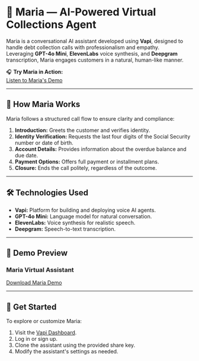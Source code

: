 # 🤖 Maria — AI-Powered Virtual Collections Agent

Maria is a conversational AI assistant developed using **Vapi**, designed to handle debt collection calls with professionalism and empathy.  
Leveraging **GPT-4o Mini**, **ElevenLabs** voice synthesis, and **Deepgram** transcription, Maria engages customers in a natural, human-like manner.

🎧 **Try Maria in Action:**  
[Listen to Maria's Demo](https://vapi.ai?demo=true&shareKey=e60f6900-cca8-47ae-abc7-dd4e5552ec8d&assistantId=2d6a031a-908b-4ec4-bda1-4313bcbee677)

---

## 🧠 How Maria Works

Maria follows a structured call flow to ensure clarity and compliance:

1. **Introduction:** Greets the customer and verifies identity.  
2. **Identity Verification:** Requests the last four digits of the Social Security number or date of birth.  
3. **Account Details:** Provides information about the overdue balance and due date.  
4. **Payment Options:** Offers full payment or installment plans.  
5. **Closure:** Ends the call politely, regardless of the outcome.

---

## 🛠️ Technologies Used

- **Vapi:** Platform for building and deploying voice AI agents.  
- **GPT-4o Mini:** Language model for natural conversation.  
- **ElevenLabs:** Voice synthesis for realistic speech.  
- **Deepgram:** Speech-to-text transcription.  

---

## 🎥 Demo Preview

### Maria Virtual Assistant

[Download Maria Demo](https://github.com/vaishnavi-p-s/Maria-Agent/tree/main/demo)


---

## 🔗 Get Started

To explore or customize Maria:

1. Visit the [Vapi Dashboard](https://vapi.ai).  
2. Log in or sign up.  
3. Clone the assistant using the provided share key.  
4. Modify the assistant's settings as needed.
